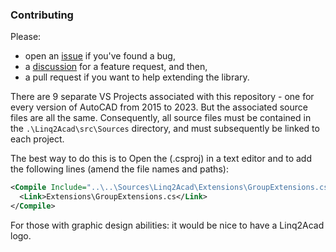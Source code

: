 ### Contributing

Please:

- open an [issue](https://github.com/wtertinek/Linq2Acad/issues) if you've found a bug,
- a [discussion](https://github.com/wtertinek/Linq2Acad/discussions/new) for a feature request, and then, 
- a pull request if you want to help extending the library.


There are 9 separate VS Projects associated with this repository - one for every version of AutoCAD from 2015 to 2023. But the associated source files are all the same. Consequently, all source files must be contained in the `.\Linq2Acad\src\Sources` directory, and must subsequently be linked to each project.

The best way to do this is to Open the (.csproj) in a text editor and to add the following lines (amend the file names and paths):

```xml
<Compile Include="..\..\Sources\Linq2Acad\Extensions\GroupExtensions.cs">
  <Link>Extensions\GroupExtensions.cs</Link>
</Compile>
```

For those with graphic design abilities: it would be nice to have a Linq2Acad logo.
